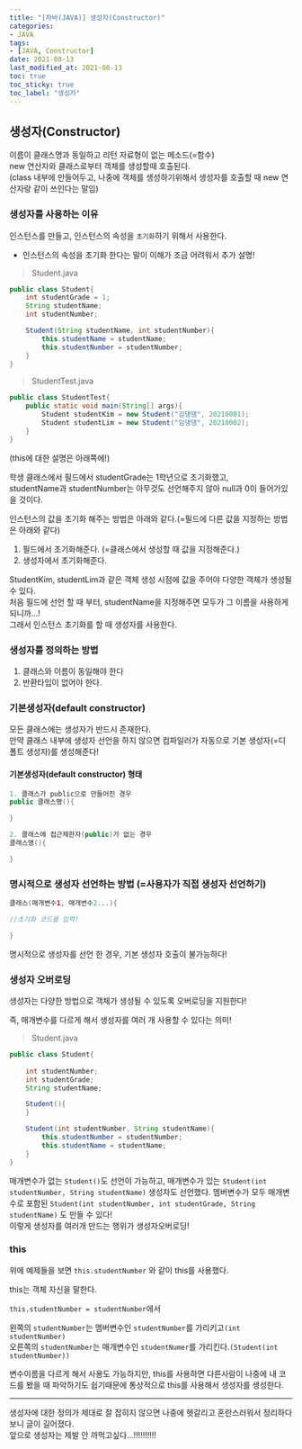 ```yaml
---
title: "[자바(JAVA)] 생성자(Constructor)"
categories:
- JAVA
tags: 
- [JAVA, Constructor]
date: 2021-08-13
last_modified_at: 2021-08-13
toc: true
toc_sticky: true
toc_label: "생성자"
---
```


## 생성자(Constructor)

이름이 클래스명과 동일하고 리턴 자료형이 없는 메소드(=함수)   
new 연산자와 클래스로부터 객체를 생성할때 호출된다.   
(class 내부에 만들어두고, 나중에 객체를 생성하기위해서 생성자를 호출할 때 new 연산자랑 같이 쓰인다는 말임)

### 생성자를 사용하는 이유

인스턴스를 만들고, 인스턴스의 속성을 `초기화`하기 위해서 사용한다.

+ 인스턴스의 속성을 초기화 한다는 말이 이해가 조금 어려워서 추가 설명!

>Student.java

```java
public class Student{
    int studentGrade = 1;
    String studentName;
    int studentNumber;

    Student(String studentName, int studentNumber){
        this.studentName = studentName;
        this.studentNumber = studentNumber;
    }
}
```

>StudentTest.java
```java
public class StudentTest{
    public static void main(String[] args){
        Student studentKim = new Student("김댕댕", 20210001);
        Student studentLim = new Student("임댕댕", 20210002);
    }
}
```

(this에 대한 설명은 아래쪽에!)

학생 클래스에서 필드에서 studentGrade는 1학년으로 초기화했고,   
studentName과 studentNumber는 아무것도 선언해주지 않아 null과 0이 들어가있을 것이다.

인스턴스의 값을 초기화 해주는 방법은 아래와 같다.(=필드에 다른 값을 지정하는 방법은 아래와 같다)
1. 필드에서 초기화해준다. (=클래스에서 생성할 때 값을 지정해준다.)
2. 생성자에서 초기화해준다.

StudentKim, studentLim과 같은 객체 생성 시점에 값을 주어야 다양한 객체가 생성될 수 있다.   
처음 필드에 선언 할 때 부터, studentName을 지정해주면 모두가 그 이름을 사용하게 되니까...!   
그래서 인스턴스 초기화를 할 때 생성자를 사용한다.

### 생성자를 정의하는 방법

1. 클래스와 이름이 동일해야 한다
2. 반환타입이 없어야 한다.

### 기본생성자(default constructor)

모든 클래스에는 생성자가 반드시 존재한다.   
만약 클래스 내부에 생성자 선언을 하지 않으면 컴파일러가 자동으로 기본 생성자(=디폴트 생성자)를 생성해준다!

#### 기본생성자(default constructor) 형태

```java
1. 클래스가 public으로 만들어진 경우
public 클래스명(){

}

2. 클래스에 접근제한자(public)가 없는 경우
클래스명(){

}
```

### 명시적으로 생성자 선언하는 방법 (=사용자가 직접 생성자 선언하기)

```java
클래스(매개변수1, 매개변수2...){

//초기화 코드를 입력!

}
```

명시적으로 생성자를 선언 한 경우, 기본 생성자 호출이 불가능하다!

### 생성자 오버로딩

생성자는 다양한 방법으로 객체가 생성될 수 있도록 오버로딩을 지원한다!

즉, 매개변수를 다르게 해서 생성자를 여러 개 사용할 수 있다는 의미!

> Student.java

```java
public class Student{
    
    int studentNumber;
    int studentGrade;
    String studentName;

    Student(){
    }

    Student(int studentNumber, String studentName){
        this.studentNumber = studentNumber;
        this.studentName = studentName;
    }
}
```

매개변수가 없는 `Student()`도 선언이 가능하고, 매개변수가 있는 `Student(int studentNumber, String studentName)` 생성자도 선언했다. 멤버변수가 모두 매개변수로 포함된 `Student(int studentNumber, int studentGrade, String studentName)` 도 만들 수 있다!   
이렇게 생성자를 여러개 만드는 행위가 생성자오버로딩!


### this

위에 예제들을 보면 `this.studentNumber` 와 같이 this를 사용했다.   

this는 객체 자신을 말한다.

`this.studentNumber = studentNumber`에서

왼쪽의 `studentNumber`는 멤버변수인 `studentNumber`를 가리키고`(int studentNumber)`   
오른쪽의 `studentNumber`는 매개변수인 `studentNumer`를 가리킨다.`(Student(int studentNumber))`

변수이름을 다르게 해서 사용도 가능하지만, this를 사용하면 다른사람이 나중에 내 코드를 봤을 때 파악하기도 쉽기때문에 통상적으로 this를 사용해서 생성자를 생성한다.

* * *
생성자에 대한 정의가 제대로 잘 잡히지 않으면 나중에 헷갈리고 혼란스러워서 정리하다보니 글이 길어졌다.   
앞으로 생성자는 제발 안 까먹고싶다...!!!!!!!!!!